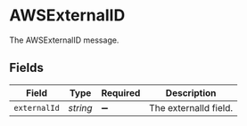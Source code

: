 # AWSExternalID

The AWSExternalID message.


## Fields

| Field                 | Type                  | Required              | Description           |
| --------------------- | --------------------- | --------------------- | --------------------- |
| `externalId`          | *string*              | :heavy_minus_sign:    | The externalId field. |